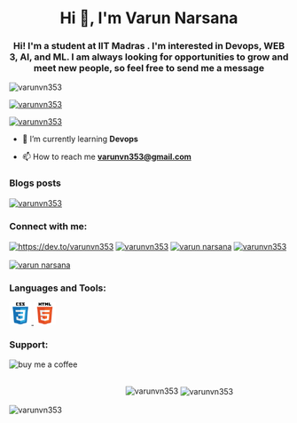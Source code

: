 <h1 align="center">Hi 👋, I'm Varun Narsana</h1>
<h3 align="center">
Hi! I'm a student at IIT Madras . I'm interested in Devops, WEB 3, AI, and ML. I am always looking for opportunities to grow and meet new people, so feel free to send me a message</h3>

<p align="left"> <img src="https://komarev.com/ghpvc/?username=varunvn353&label=Profile%20views&color=0e75b6&style=flat" alt="varunvn353" /> </p>

<p align="left"> <a href="https://github.com/ryo-ma/github-profile-trophy"><img src="https://github-profile-trophy.vercel.app/?username=varunvn353" alt="varunvn353" /></a> </p>

<p align="left"> <a href="https://twitter.com/varunvn353" target="blank"><img src="https://img.shields.io/twitter/follow/varunvn353?logo=twitter&style=for-the-badge" alt="varunvn353" /></a> </p>

- 🌱 I’m currently learning **Devops**

- 📫 How to reach me **varunvn353@gmail.com**

### Blogs posts
<a href="https://hashnode.com/@varunvn353" target="blank"><img align="center" src="https://raw.githubusercontent.com/rahuldkjain/github-profile-readme-generator/master/src/images/icons/Social/hashnode.svg" alt="varunvn353" height="30" width="40" /></a><!-- BLOG-POST-LIST:START -->
<!-- BLOG-POST-LIST:END -->

<h3 align="left">Connect with me:</h3>
<p align="left">
<a href="https://dev.to/https://dev.to/varunvn353" target="blank"><img align="center" src="https://raw.githubusercontent.com/rahuldkjain/github-profile-readme-generator/master/src/images/icons/Social/devto.svg" alt="https://dev.to/varunvn353" height="30" width="40" /></a>
<a href="https://twitter.com/varunvn353" target="blank"><img align="center" src="https://raw.githubusercontent.com/rahuldkjain/github-profile-readme-generator/master/src/images/icons/Social/twitter.svg" alt="varunvn353" height="30" width="40" /></a>
<a href="https://www.linkedin.com/in/varun-narsana-364476248/" target="blank"><img align="center" src="https://raw.githubusercontent.com/rahuldkjain/github-profile-readme-generator/master/src/images/icons/Social/linked-in-alt.svg" alt="varun narsana" height="30" width="40" /></a>
<a href="https://stackoverflow.com/users/varunvn353" target="blank"><img align="center" src="https://raw.githubusercontent.com/rahuldkjain/github-profile-readme-generator/master/src/images/icons/Social/stack-overflow.svg" alt="varunvn353" height="30" width="40" /></a>



<a href="https://www.youtube.com/c/varun narsana" target="blank"><img align="center" src="https://raw.githubusercontent.com/rahuldkjain/github-profile-readme-generator/master/src/images/icons/Social/youtube.svg" alt="varun narsana" height="30" width="40" /></a>
</p>

<h3 align="left">Languages and Tools:</h3>
<p align="left"> <a href="https://www.w3schools.com/css/" target="_blank" rel="noreferrer"> <img src="https://raw.githubusercontent.com/devicons/devicon/master/icons/css3/css3-original-wordmark.svg" alt="css3" width="40" height="40"/> </a> <a href="https://www.w3.org/html/" target="_blank" rel="noreferrer"> <img src="https://raw.githubusercontent.com/devicons/devicon/master/icons/html5/html5-original-wordmark.svg" alt="html5" width="40" height="40"/> </a>


<h3 align="left">Support:</h3>
<p><a href="https://www.buymeacoffee.com/buy me a coffee"> <img align="left" src="https://cdn.buymeacoffee.com/buttons/v2/default-yellow.png" height="50" width="210" alt="buy me a coffee" /></a></p><br><br>

<p><img align="left" src="https://github-readme-stats.vercel.app/api/top-langs?username=varunvn353&show_icons=true&locale=en&layout=compact" alt="varunvn353" /></p>

<p>&nbsp;<img align="center" src="https://github-readme-stats.vercel.app/api?username=varunvn353&show_icons=true&locale=en" alt="varunvn353" /></p>

<p><img align="center" src="https://github-readme-streak-stats.herokuapp.com/?user=varunvn353&" alt="varunvn353" /></p>



